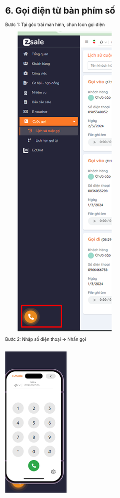 # 6. Gọi điện từ bàn phím số

Bước 1: Tại góc trái màn hình, chọn Icon gọi điện&#x20;

<figure><img src="../../../.gitbook/assets/image (863).png" alt=""><figcaption></figcaption></figure>

Bước 2: Nhập số điện thoại → Nhấn gọi

\
<img src="../../../.gitbook/assets/image (864).png" alt="" data-size="original">
